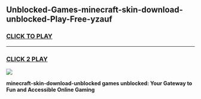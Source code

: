 
## Unblocked-Games-minecraft-skin-download-unblocked-Play-Free-yzauf
<h3>
<a href="https://premium76.site?title=minecraft-skin-download-unblocked&ref=10A">CLICK TO PLAY</a></h3>
<hr>

<h3>
<a href="https://premium76.site?title=minecraft-skin-download-unblocked&ref=10A">CLICK 2 PLAY</a>
  
</h3>

<a href="https://premium76.site?title=minecraft-skin-download-unblocked&ref=10A"><img src="https://clearcache.store/games.png"></a>


**minecraft-skin-download-unblocked games unblocked: Your Gateway to Fun and Accessible Online Gaming**
